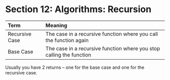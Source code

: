 # Section 12: Algorithms: Recursion

Term | Meaning
:- | :-
Recursive Case | The case in a recursive function where you call the function again
Base Case | The case in a recursive function where you stop calling the function

Usually you have 2 returns – one for the base case and one for the recursive case.
